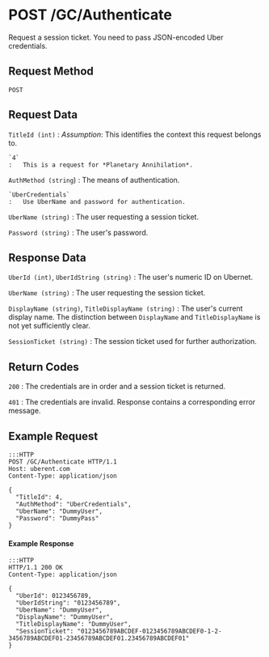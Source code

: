 # POST /GC/Authenticate #
Request a session ticket.
You need to pass JSON-encoded Uber credentials.

## Request Method ##
`POST`

## Request Data ##
`TitleId (int)`
:   *Assumption*: This identifies the context this request belongs to.

    `4`
    :   This is a request for *Planetary Annihilation*.

`AuthMethod (string`)
:   The means of authentication.

    `UberCredentials`
    :   Use UberName and password for authentication.

`UberName (string)`
:   The user requesting a session ticket.

`Password (string)`
:   The user's password.

## Response Data ##
`UberId (int)`, `UberIdString (string)`
:   The user's numeric ID on Ubernet.

`UberName (string)`
:   The user requesting the session ticket.

`DisplayName (string)`, `TitleDisplayName (string)`
:   The user's current display name.
    The distinction between `DisplayName` and `TitleDisplayName` is not yet sufficiently clear.

`SessionTicket (string)`
:   The session ticket used for further authorization.

## Return Codes ##
`200`
:   The credentials are in order and a session ticket is returned.

`401`
:   The credentials are invalid.
    Response contains a corresponding error message.

## Example Request ##
    :::HTTP
    POST /GC/Authenticate HTTP/1.1
    Host: uberent.com
    Content-Type: application/json

    {
      "TitleId": 4,
      "AuthMethod": "UberCredentials",
      "UberName": "DummyUser",
      "Password": "DummyPass"
    }

#### Example Response ####
    :::HTTP
    HTTP/1.1 200 OK
    Content-Type: application/json

    {
      "UberId": 0123456789,
      "UberIdString": "0123456789",
      "UberName": "DummyUser",
      "DisplayName": "DummyUser",
      "TitleDisplayName": "DummyUser",
      "SessionTicket": "0123456789ABCDEF-0123456789ABCDEF0-1-2-3456789ABCDEF01-23456789ABCDEF01.23456789ABCDEF01"
    }
